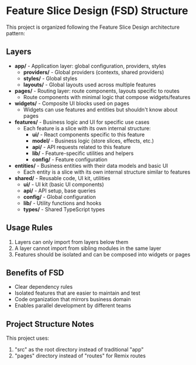 # Feature Slice Design (FSD) Structure

This project is organized following the Feature Slice Design architecture pattern:

## Layers

- **app/** - Application layer: global configuration, providers, styles
  - **providers/** - Global providers (contexts, shared providers)
  - **styles/** - Global styles
  - **layouts/** - Global layouts used across multiple features
- **pages/** - Routing layer: route components, layouts specific to routes
  - Route components with minimal logic that compose widgets/features
- **widgets/** - Composite UI blocks used on pages
  - Widgets can use features and entities but shouldn't know about pages
- **features/** - Business logic and UI for specific use cases
  - Each feature is a slice with its own internal structure:
    - **ui/** - React components specific to this feature
    - **model/** - Business logic (store slices, effects, etc.)
    - **api/** - API requests related to this feature
    - **lib/** - Feature-specific utilities and helpers
    - **config/** - Feature configuration
- **entities/** - Business entities with their data models and basic UI
  - Each entity is a slice with its own internal structure similar to features
- **shared/** - Reusable code, UI kit, utilities
  - **ui/** - UI kit (basic UI components)
  - **api/** - API setup, base queries
  - **config/** - Global configuration
  - **lib/** - Utility functions and hooks
  - **types/** - Shared TypeScript types

## Usage Rules

1. Layers can only import from layers below them
2. A layer cannot import from sibling modules in the same layer
3. Features should be isolated and can be composed into widgets or pages

## Benefits of FSD

- Clear dependency rules
- Isolated features that are easier to maintain and test
- Code organization that mirrors business domain
- Enables parallel development by different teams

## Project Structure Notes

This project uses:

1. "src" as the root directory instead of traditional "app"
2. "pages" directory instead of "routes" for Remix routes
